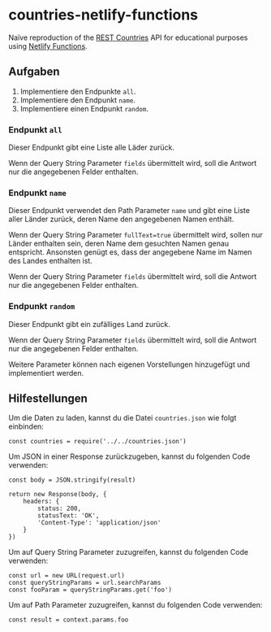 # countries-netlify-functions

Naïve reproduction of the [REST Countries](https://restcountries.com/) API for educational purposes using [Netlify Functions](https://www.netlify.com/platform/core/functions/).

## Aufgaben

1. Implementiere den Endpunkte `all`.
2. Implementiere den Endpunkt `name`.
3. Implementiere einen Endpunkt `random`.

### Endpunkt `all`

Dieser Endpunkt gibt eine Liste alle Läder zurück.

Wenn der Query String Parameter `fields` übermittelt wird, soll die Antwort nur die angegebenen Felder enthalten.

### Endpunkt `name`

Dieser Endpunkt verwendet den Path Parameter `name` und gibt eine Liste aller Länder zurück, deren Name den angegebenen Namen enthält.

Wenn der Query String Parameter `fullText=true` übermittelt wird, sollen nur Länder enthalten sein, deren Name dem gesuchten Namen genau entspricht. Ansonsten genügt es, dass der angegebene Name im Namen des Landes enthalten ist.

Wenn der Query String Parameter `fields` übermittelt wird, soll die Antwort nur die angegebenen Felder enthalten.

### Endpunkt `random`

Dieser Endpunkt gibt ein zufälliges Land zurück.

Wenn der Query String Parameter `fields` übermittelt wird, soll die Antwort nur die angegebenen Felder enthalten.

Weitere Parameter können nach eigenen Vorstellungen hinzugefügt und implementiert werden.

## Hilfestellungen

Um die Daten zu laden, kannst du die Datei `countries.json` wie folgt einbinden:

    const countries = require('../../countries.json')

Um JSON in einer Response zurückzugeben, kannst du folgenden Code verwenden:

    const body = JSON.stringify(result)

    return new Response(body, {
        headers: {
            status: 200,
            statusText: 'OK',
            'Content-Type': 'application/json'
        }
    })

Um auf Query String Parameter zuzugreifen, kannst du folgenden Code verwenden:

    const url = new URL(request.url)
    const queryStringParams = url.searchParams
    const fooParam = queryStringParams.get('foo')

Um auf Path Parameter zuzugreifen, kannst du folgenden Code verwenden:

    const result = context.params.foo